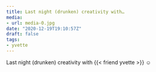 ```yaml
---
title: Last night (drunken) creativity with…
media:
- url: media-0.jpg
date: "2020-12-19T19:10:57Z"
draft: false
tags:
- yvette
---
```

Last night \(drunken\) creativity with {{< friend yvette >}} ☺️
